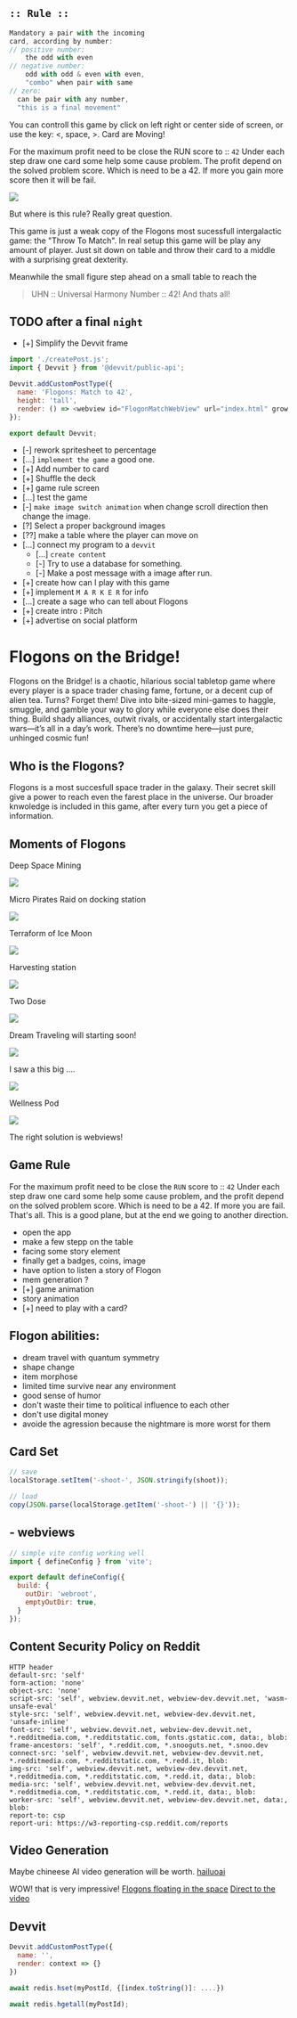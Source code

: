 ## `:: Rule ::`
```js
Mandatory a pair with the incoming 
card, according by number:
// positive number: 
    the odd with even
// negative number: 
    odd with odd & even with even,
    "combo" when pair with same
// zero: 
  can be pair with any number, 
  "this is a final movement"
```

You can controll this game by click on left right or center side of screen, or use the key: <, space,  >. Card are Moving!

For the maximum profit need to be close the RUN score to :: `42`
Under each step draw one card some help some cause problem.
The profit depend on the solved problem score.
Which is need to be a 42. If more you gain more score then it will be fail.

![](./public/mid/flogon4217.jpeg)

But where is this rule? Really great question. 

This game is just a weak copy of the Flogons most sucessfull intergalactic game:
the "Throw To Match". In real setup this game will be play any amount of player.
Just sit down on table and throw their card to a middle with a surprising great 
dexterity.

Meanwhile the small figure step ahead on a small table to reach the 
> UHN :: Universal Harmony Number :: 42!
And thats all!

## TODO after a final `night`
- [+] Simplify the Devvit frame
```javascript
import './createPost.js';
import { Devvit } from '@devvit/public-api';

Devvit.addCustomPostType({
  name: 'Flogons: Match to 42',
  height: 'tall',
  render: () => <webview id="FlogonMatchWebView" url="index.html" grow height={'100%'} />
});

export default Devvit;
```
- [-] rework spritesheet to percentage
- [...] `implement the game` a good one.
- [+] Add number to card
- [+] Shuffle the deck
- [+] game rule screen
- [...] test the game
- [-] `make image switch animation` when change scroll direction then change the image.
- [?] Select a proper background images
- [??] make a table where the player can move on 
- [...] connect my program to a `devvit`
  - [...] `create content`
  - [-] Try to use a database for something.
  - [-] Make a post message with a image after run.
- [+] create how can I play with this game 
- [+] implement `M A R K E R` for info
- [...] create a sage who can tell about Flogons
- [+] create intro : Pitch
- [+] advertise on social platform

# Flogons on the Bridge!

Flogons on the Bridge! is a chaotic, hilarious social tabletop game where every player is a space trader chasing fame, fortune, or a decent cup of alien tea. Turns? Forget them! Dive into bite-sized mini-games to haggle, smuggle, and gamble your way to glory while everyone else does their thing. Build shady alliances, outwit rivals, or accidentally start intergalactic wars—it’s all in a day’s work. There’s no downtime here—just pure, unhinged cosmic fun!

## Who is the Flogons?
Flogons is a most succesfull space trader in the galaxy.
Their secret skill give a power to reach even the farest place in the universe. Our broader knwoledge is included in this game, after every turn you get a piece of information.

## Moments of Flogons 

Deep Space Mining

![](./public/mid/flogon4214.jpeg)

Micro Pirates Raid on docking station

![](./public/mid/flogon4215.jpeg)

Terraform of Ice Moon

![](./public/mid/flogon4216.jpeg)

Harvesting station

![](./public/mid/flogon4217.jpeg)

Two Dose

![](./public/mid/flogon4219.jpeg)

Dream Traveling will starting soon!

![](./public/mid/flogon4220.jpeg)

I saw a this big ....

![](./public/mid/flogon4221.jpeg)

Wellness Pod

![](./public/mid/flogon4222.jpeg)

The right solution is webviews!

## Game Rule

For the maximum profit need to be close the `RUN` score to :: `42`
Under each step draw one card some help some cause problem, 
and the profit depend on the solved problem score.
Which is need to be a 42. If more you are fail. That's all.
This is a good plane, but at the end we going to another direction.

- open the app
- make a few stepp on the table
- facing some story element
- finally get a badges, coins, image
- have option to listen a story of Flogon
- mem generation ?
- [+] game animation
- story animation
- [+] need to play with a card?

## Flogon abilities:
- dream travel with quantum symmetry
- shape change
- item morphose
- limited time survive near any environment
- good sense of humor
- don't waste their time to political influence to each other
- don't use digital money
- avoide the agression because the nightmare is more worst for them

## Card Set

```js
// save
localStorage.setItem('-shoot-', JSON.stringify(shoot));
```

```js
// load
copy(JSON.parse(localStorage.getItem('-shoot-') || '{}'));
```

## - webviews

```js
// simple vite config working well
import { defineConfig } from 'vite';

export default defineConfig({
  build: {
    outDir: 'webroot',
    emptyOutDir: true,
  }
});
```

## Content Security Policy on Reddit

```
HTTP header
default-src: 'self'
form-action: 'none'
object-src: 'none'
script-src: 'self', webview.devvit.net, webview-dev.devvit.net, 'wasm-unsafe-eval'
style-src: 'self', webview.devvit.net, webview-dev.devvit.net, 'unsafe-inline'
font-src: 'self', webview.devvit.net, webview-dev.devvit.net, *.redditmedia.com, *.redditstatic.com, fonts.gstatic.com, data:, blob:
frame-ancestors: 'self', *.reddit.com, *.snooguts.net, *.snoo.dev
connect-src: 'self', webview.devvit.net, webview-dev.devvit.net, *.redditmedia.com, *.redditstatic.com, *.redd.it, blob:
img-src: 'self', webview.devvit.net, webview-dev.devvit.net, *.redditmedia.com, *.redditstatic.com, *.redd.it, data:, blob:
media-src: 'self', webview.devvit.net, webview-dev.devvit.net, *.redditmedia.com, *.redditstatic.com, *.redd.it, data:, blob:
worker-src: 'self', webview.devvit.net, webview-dev.devvit.net, data:, blob:
report-to: csp
report-uri: https://w3-reporting-csp.reddit.com/reports
```

## Video Generation

Maybe chineese AI video generation will be worth.
[hailuoai](https://hailuoai.video/create)

WOW! that is very impressive!
[Flogons floating in the space](https://hailuoai.video/create/324701351598858241)
[Direct to the video](https://hailuoai.video/share/dOkz0KpoNb3P)

## Devvit

```js
Devvit.addCustomPostType({
  name: '',
  render: context => {}
})
``` 
```js
await redis.hset(myPostId, {[index.toString()]: ....})

await redis.hgetall(myPostId);
```
